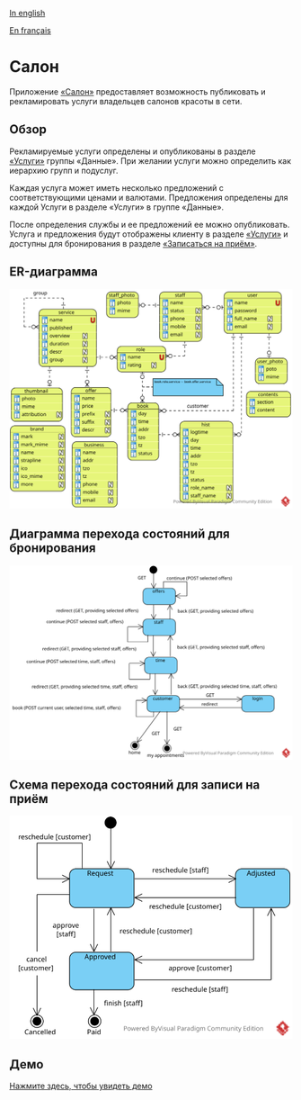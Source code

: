 
[In english](https://github.com/ciukstar/salon/blob/master/README.md)  

[En français](https://github.com/ciukstar/salon/blob/master/README.fr.md)

# Салон

Приложение [«Салон»](https://salonru-w3cpovaqka-de.a.run.app) предоставляет возможность публиковать и рекламировать услуги владельцев салонов красоты в сети.

## Обзор

Рекламируемые услуги определены и опубликованы в разделе [«Услуги»](https://salonru-w3cpovaqka-de.a.run.app/admin/services) группы «Данные». При желании услуги можно определить как иерархию групп и подуслуг.

Каждая услуга может иметь несколько предложений с соответствующими ценами и валютами. Предложения определены для каждой Услуги в разделе «Услуги» в группе «Данные».

После определения службы и ее предложений ее можно опубликовать. Услуга и предложения будут отображены клиенту в разделе [«Услуги»](https://salonru-w3cpovaqka-de.a.run.app/services) и доступны для бронирования в разделе [«Записаться на приём»](https://salonru-w3cpovaqka-de.a.run.app/book).

## ER-диаграмма

![Диаграмма отношений сущностей](static/img/Salon-ERD.svg)

## Диаграмма перехода состояний для бронирования

![Схема перехода состояний для бронирования](static/img/Booking-State-Diagram.svg)

## Схема перехода состояний для записи на приём

![Диаграмма перехода состояний для записи на приём](static/img/Appointment-State-Transition.svg)

## Демо

[Нажмите здесь, чтобы увидеть демо](https://salonru-w3cpovaqka-de.a.run.app)
